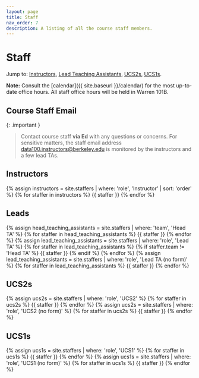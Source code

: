 ```yaml
---
layout: page
title: Staff
nav_order: 7
description: A listing of all the course staff members.
---
```


# Staff

Jump to: [Instructors](#inst), [Lead Teaching Assistants](#leads), [UCS2s](#ucs2s), [UCS1s](#ucs1s).

**Note:** Consult the [calendar]({{ site.baseurl }}/calendar) for the most up-to-date office hours. All staff office hours will be held in Warren 101B.

## Course Staff Email
{: .important }
> Contact course staff **via Ed** with any questions or concerns. For sensitive matters, the staff email address [data100.instructors@berkeley.edu](mailto:data100.instructors@berkeley.edu) is monitored by the instructors and a few lead TAs.

<a name = 'inst'></a>

## Instructors

<div class="role">
  {% assign instructors = site.staffers | where: 'role', 'Instructor' | sort: 'order' %}
  {% for staffer in instructors %}
  {{ staffer }}
  {% endfor %}
</div>

<a name = 'leads'></a>

## Leads

<div class="role">
  {% assign head_teaching_assistants = site.staffers | where: 'team', 'Head TA' %}
  {% for staffer in head_teaching_assistants %}
    {{ staffer }}
  {% endfor %}
  {% assign lead_teaching_assistants = site.staffers | where: 'role', 'Lead TA' %}
  {% for staffer in lead_teaching_assistants %}
    {% if staffer.team != 'Head TA' %}
      {{ staffer }}
    {% endif %}
  {% endfor %}
     {% assign lead_teaching_assistants = site.staffers | where: 'role', 'Lead TA (no form)' %}
  {% for staffer in lead_teaching_assistants %}
    {{ staffer }}
  {% endfor %}
</div>

<a name = 'ucs2s'></a>

## UCS2s

<div class="role">
  {% assign ucs2s = site.staffers | where: 'role', 'UCS2' %}
  {% for staffer in ucs2s %}
    {{ staffer }}
  {% endfor %}
     {% assign ucs2s = site.staffers | where: 'role', 'UCS2 (no form)' %}
  {% for staffer in ucs2s %}
    {{ staffer }}
  {% endfor %}
</div>

<a name = 'ucs1s'></a>

## UCS1s

<div class="role">
  {% assign ucs1s = site.staffers | where: 'role', 'UCS1' %}
  {% for staffer in ucs1s %}
    {{ staffer }}
  {% endfor %}
    {% assign ucs1s = site.staffers | where: 'role', 'UCS1 (no form)' %}
  {% for staffer in ucs1s %}
    {{ staffer }}
  {% endfor %}
</div>